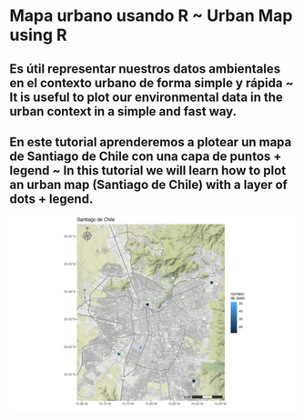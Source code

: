 # Mapa urbano usando R ~ Urban Map using R 

## Es útil representar nuestros datos ambientales en el contexto urbano de forma simple y rápida ~ It is useful to plot our environmental data in the urban context in a simple and fast way. 

## En este tutorial aprenderemos a plotear un mapa de Santiago de Chile con una capa de puntos + legend ~ In this tutorial we will learn how to plot an urban map (Santiago de Chile) with a layer of dots + legend.

![alt text](https://github.com/Saryace/mapa_urbano/blob/main/mapas/mapa_urbano.jpeg?raw=true)
